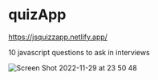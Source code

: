 # quizApp
https://jsquizzapp.netlify.app/

10 javascript questions to ask in interviews


![Screen Shot 2022-11-29 at 23 50 48](https://user-images.githubusercontent.com/48655033/204644977-04db5e0a-f519-4f67-bcb9-11fb8dc5cde3.png)
